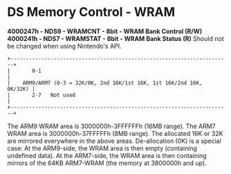 # DS Memory Control - WRAM


**4000247h - NDS9 - WRAMCNT - 8bit - WRAM Bank Control (R/W)**
**4000241h - NDS7 - WRAMSTAT - 8bit - WRAM Bank Status (R)**
Should not be changed when using Nintendo\'s API.

```
+-----------------------------------------------------------------------+
|       0-1                                                             |
|    ARM9/ARM7 (0-3 = 32K/0K, 2nd 16K/1st 16K, 1st 16K/2nd 16K, 0K/32K) |
|       2-7   Not used                                                  |
+-----------------------------------------------------------------------+
```

The ARM9 WRAM area is 3000000h-3FFFFFFh (16MB range).
The ARM7 WRAM area is 3000000h-37FFFFFh (8MB range).
The allocated 16K or 32K are mirrored everywhere in the above areas.
De-allocation (0K) is a special case: At the ARM9-side, the WRAM area is
then empty (containing undefined data). At the ARM7-side, the WRAM area
is then containing mirrors of the 64KB ARM7-WRAM (the memory at 3800000h
and up).



